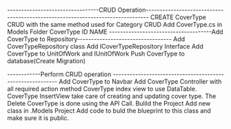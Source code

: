 ---------------------------------CRUD Operation-------------------------------------------------------------------------------
CREATE CoverType CRUD with the same method used for Category CRUD
Add CoverType.cs in Models Folder
CoverType
ID
NAME
-------------------------------------Add CoverType to Repository----------------------------------
Add CoverTypeRepository class
Add ICoverTypeRepository Interface
Add CoverType to UnitOfWork and IUnitOfWork
Push CoverType to database(Create Migration)

------------Perform CRUD operation ----------------------------------------------------------
Add CoverType to Navbar
Add CoverType Controller with all required action method
CoverType index view to use DataTable.
CoverType InsertView take care of creating and updating cover type.
The Delete CoverType is done using the API Call.
Bulild the Project
Add new class in .Models Project
Add code to buld the blueprint to this class and make sure it is public.
